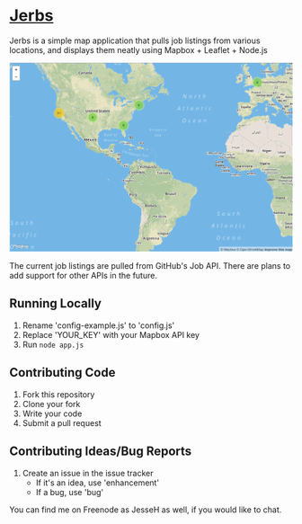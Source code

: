 [Jerbs](jerbs.breh.xyz)
=======================

Jerbs is a simple map application that pulls job listings from various locations, and displays them neatly using Mapbox + Leaflet + Node.js

![Screenshot](/screenshot.png)

The current job listings are pulled from GitHub's Job API. There are plans to add support for other APIs in the future.

Running Locally
---------------
1. Rename 'config-example.js' to 'config.js'
2. Replace 'YOUR_KEY' with your Mapbox API key
3. Run ```node app.js```

Contributing Code
-----------------
1. Fork this repository
2. Clone your fork
3. Write your code
4. Submit a pull request

Contributing Ideas/Bug Reports
------------------------------
1. Create an issue in the issue tracker
    - If it's an idea, use 'enhancement'
    - If a bug, use 'bug'

You can find me on Freenode as JesseH as well, if you would like to chat.
